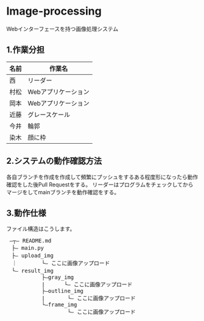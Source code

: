 # Image-processing
Webインターフェースを持つ画像処理システム

## 1.作業分担
| 名前  | 作業名 |
| ------------- | ------------- |
|西|リーダー|
|村松|Webアプリケーション|
|岡本|Webアプリケーション|
|近藤|グレースケール|
|今井|輪郭|
|染木|顔に枠|
## 2.システムの動作確認方法
各自ブランチを作成を作成して頻繁にプッシュをするある程度形になったら動作確認をした後Pull Requestをする。
リーダーはプログラムをチェックしてからマージをしてmainブランチを動作確認をする。

## 3.動作仕様
ファイル構造はこうします。
<pre>
 ―┬― README.md
　├― main.py
　├― upload_img 
　｜　　　　 └― ここに画像アップロード
　└― result_img 
           ├―gray_img
           |      └― ここに画像アップロード
           ├―outline_img
           |       └― ここに画像アップロード
           └―frame_img
                   └― ここに画像アップロード
</pre>
